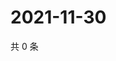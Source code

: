 # 2021-11-30

共 0 条

<!-- BEGIN WEIBO -->
<!-- 最后更新时间 Tue Nov 30 2021 04:15:38 GMT+0800 (China Standard Time) -->

<!-- END WEIBO -->
